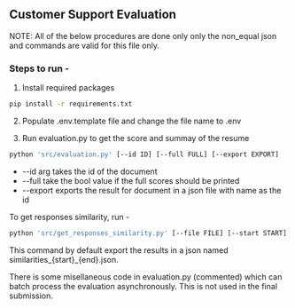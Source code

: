 ## Customer Support Evaluation

NOTE: All of the below procedures are done only only the non_equal json and commands are valid for this file only.

### Steps to run -

1. Install required packages

```bash
pip install -r requirements.txt
```

2. Populate .env.template file and change the file name to .env

3. Run evaluation.py to get the score and summay of the resume

```bash
python 'src/evaluation.py' [--id ID] [--full FULL] [--export EXPORT]
```

 - --id arg takes the id of the document
 - --full take the bool value if the full scores should be printed
 - --export exports the result for document in a json file with name as the id

To get responses similarity, run - 

```bash
python 'src/get_responses_similarity.py' [--file FILE] [--start START] [--end END]
```

This command by default export the results in a json named similarities_{start}_{end}.json.

There is some misellaneous code in evaluation.py (commented) which can batch process the evaluation asynchronously. This is not used in the final submission.
